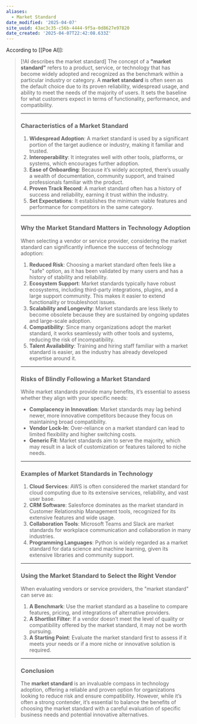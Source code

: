 ```yaml
---
aliases:
  - Market Standard
date_modified: '2025-04-07'
site_uuid: 43ac3c35-c56b-4444-9f5a-0d8627e97820
date_created: '2025-04-07T22:42:08.633Z'
---
```


According to [[Poe AI]]:

> [!AI describes the market standard]
> The concept of a **"market standard"** refers to a product, service, or technology that has become widely adopted and recognized as the benchmark within a particular industry or category. A **market standard** is often seen as the default choice due to its proven reliability, widespread usage, and ability to meet the needs of the majority of users. It sets the baseline for what customers expect in terms of functionality, performance, and compatibility.
> 
> ---
> 
> ### **Characteristics of a Market Standard**
> 
> 1. **Widespread Adoption**: A market standard is used by a significant portion of the target audience or industry, making it familiar and trusted.
> 2. **Interoperability**: It integrates well with other tools, platforms, or systems, which encourages further adoption.
> 3. **Ease of Onboarding**: Because it’s widely accepted, there’s usually a wealth of documentation, community support, and trained professionals familiar with the product.
> 4. **Proven Track Record**: A market standard often has a history of success and reliability, earning it trust within the industry.
> 5. **Set Expectations**: It establishes the minimum viable features and performance for competitors in the same category.
> 
> ---
> 
> ### **Why the Market Standard Matters in Technology Adoption**
> 
> When selecting a vendor or service provider, considering the market standard can significantly influence the success of technology adoption:
> 
> 1. **Reduced Risk**: Choosing a market standard often feels like a "safe" option, as it has been validated by many users and has a history of stability and reliability.
> 2. **Ecosystem Support**: Market standards typically have robust ecosystems, including third-party integrations, plugins, and a large support community. This makes it easier to extend functionality or troubleshoot issues.
> 3. **Scalability and Longevity**: Market standards are less likely to become obsolete because they are sustained by ongoing updates and large-scale adoption.
> 4. **Compatibility**: Since many organizations adopt the market standard, it works seamlessly with other tools and systems, reducing the risk of incompatibility.
> 5. **Talent Availability**: Training and hiring staff familiar with a market standard is easier, as the industry has already developed expertise around it.
> 
> ---
> 
> ### **Risks of Blindly Following a Market Standard**
> 
> While market standards provide many benefits, it’s essential to assess whether they align with your specific needs:
> 
> - **Complacency in Innovation**: Market standards may lag behind newer, more innovative competitors because they focus on maintaining broad compatibility.
> - **Vendor Lock-In**: Over-reliance on a market standard can lead to limited flexibility and higher switching costs.
> - **Generic Fit**: Market standards aim to serve the majority, which may result in a lack of customization or features tailored to niche needs.
> 
> ---
> 
> ### **Examples of Market Standards in Technology**
> 
> 1. **Cloud Services**: AWS is often considered the market standard for cloud computing due to its extensive services, reliability, and vast user base.
> 2. **CRM Software**: Salesforce dominates as the market standard in Customer Relationship Management tools, recognized for its extensive features and wide usage.
> 3. **Collaboration Tools**: Microsoft Teams and Slack are market standards for workplace communication and collaboration in many industries.
> 4. **Programming Languages**: Python is widely regarded as a market standard for data science and machine learning, given its extensive libraries and community support.
> 
> ---
> 
> ### **Using the Market Standard to Select the Right Vendor**
> 
> When evaluating vendors or service providers, the "market standard" can serve as:
> 
> 1. **A Benchmark**: Use the market standard as a baseline to compare features, pricing, and integrations of alternative providers.
> 2. **A Shortlist Filter**: If a vendor doesn’t meet the level of quality or compatibility offered by the market standard, it may not be worth pursuing.
> 3. **A Starting Point**: Evaluate the market standard first to assess if it meets your needs or if a more niche or innovative solution is required.
> 
> ---
> 
> ### **Conclusion**
> 
> The **market standard** is an invaluable compass in technology adoption, offering a reliable and proven option for organizations looking to reduce risk and ensure compatibility. However, while it’s often a strong contender, it’s essential to balance the benefits of choosing the market standard with a careful evaluation of specific business needs and potential innovative alternatives.